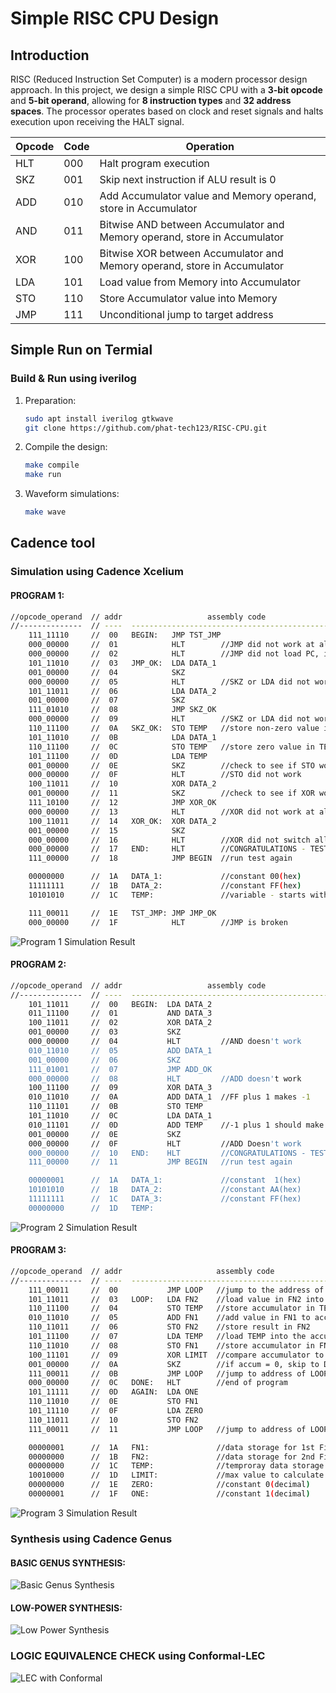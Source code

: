 # Simple RISC CPU Design

## Introduction
RISC (Reduced Instruction Set Computer) is a modern processor design approach. In this project, we design a simple RISC CPU with a **3-bit opcode** and **5-bit operand**, allowing for **8 instruction types** and **32 address spaces**. The processor operates based on clock and reset signals and halts execution upon receiving the HALT signal.

| Opcode | Code | Operation |
|--------|------|------------|
| HLT | 000 | Halt program execution |
| SKZ | 001 | Skip next instruction if ALU result is 0 |
| ADD | 010 | Add Accumulator value and Memory operand, store in Accumulator |
| AND | 011 | Bitwise AND between Accumulator and Memory operand, store in Accumulator |
| XOR | 100 | Bitwise XOR between Accumulator and Memory operand, store in Accumulator |
| LDA | 101 | Load value from Memory into Accumulator |
| STO | 110 | Store Accumulator value into Memory |
| JMP | 111 | Unconditional jump to target address |

## Simple Run on Termial

### Build & Run using iverilog 
1. Preparation:
   ```sh
   sudo apt install iverilog gtkwave
   git clone https://github.com/phat-tech123/RISC-CPU.git
   ```
2. Compile the design:
   ```sh
   make compile 
   make run
   ```
3. Waveform simulations:
   ```sh
   make wave 
   ```
## Cadence tool
### Simulation using Cadence Xcelium
#### PROGRAM 1:
```sh
//opcode_operand  // addr                   assembly code
//--------------  // ----  -----------------------------------------------
    111_11110     //  00   BEGIN:   JMP TST_JMP
    000_00000     //  01            HLT        //JMP did not work at all
    000_00000     //  02            HLT        //JMP did not load PC, it skipped
    101_11010     //  03   JMP_OK:  LDA DATA_1
    001_00000     //  04            SKZ
    000_00000     //  05            HLT        //SKZ or LDA did not work
    101_11011     //  06            LDA DATA_2
    001_00000     //  07            SKZ
    111_01010     //  08            JMP SKZ_OK
    000_00000     //  09            HLT        //SKZ or LDA did not work
    110_11100     //  0A   SKZ_OK:  STO TEMP   //store non-zero value in TEMP
    101_11010     //  0B            LDA DATA_1
    110_11100     //  0C            STO TEMP   //store zero value in TEMP
    101_11100     //  0D            LDA TEMP
    001_00000     //  0E            SKZ        //check to see if STO worked
    000_00000     //  0F            HLT        //STO did not work
    100_11011     //  10            XOR DATA_2
    001_00000     //  11            SKZ        //check to see if XOR worked
    111_10100     //  12            JMP XOR_OK
    000_00000     //  13            HLT        //XOR did not work at all
    100_11011     //  14   XOR_OK:  XOR DATA_2
    001_00000     //  15            SKZ
    000_00000     //  16            HLT        //XOR did not switch all bits
    000_00000     //  17   END:     HLT        //CONGRATULATIONS - TEST1 PASSED!
    111_00000     //  18            JMP BEGIN  //run test again

    00000000      //  1A   DATA_1:             //constant 00(hex)
    11111111      //  1B   DATA_2:             //constant FF(hex)
    10101010      //  1C   TEMP:               //variable - starts with AA(hex)

    111_00011     //  1E   TST_JMP: JMP JMP_OK
    000_00000     //  1F            HLT        //JMP is broken
```
![Program 1 Simulation Result](Picture/prog1.png)

#### PROGRAM 2:
```sh
//opcode_operand  // addr                   assembly code
//--------------  // ----  -----------------------------------------------
    101_11011     //  00   BEGIN:  LDA DATA_2
    011_11100     //  01           AND DATA_3 
    100_11011     //  02           XOR DATA_2
    001_00000     //  03           SKZ
    000_00000     //  04           HLT         //AND doesn't work
    010_11010     //  05           ADD DATA_1
    001_00000     //  06           SKZ
    111_01001     //  07           JMP ADD_OK
    000_00000     //  08           HLT         //ADD doesn't work
    100_11100     //  09           XOR DATA_3
    010_11010     //  0A           ADD DATA_1  //FF plus 1 makes -1
    110_11101     //  0B           STO TEMP
    101_11010     //  0C           LDA DATA_1
    010_11101     //  0D           ADD TEMP    //-1 plus 1 should make zero
    001_00000     //  0E           SKZ
    000_00000     //  0F           HLT         //ADD Doesn't work
    000_00000     //  10   END:    HLT         //CONGRATULATIONS - TEST2 PASSED!
    111_00000     //  11           JMP BEGIN   //run test again

    00000001      //  1A   DATA_1:             //constant  1(hex)
    10101010      //  1B   DATA_2:             //constant AA(hex)
    11111111      //  1C   DATA_3:             //constant FF(hex)
    00000000      //  1D   TEMP:
```
![Program 2 Simulation Result](Picture/prog2.png)

#### PROGRAM 3:
```sh
//opcode_operand  // addr                     assembly code
//--------------  // ----  ----------------------------------------------------
    111_00011     //  00           JMP LOOP   //jump to the address of LOOP
    101_11011     //  03   LOOP:   LDA FN2    //load value in FN2 into accum
    110_11100     //  04           STO TEMP   //store accumulator in TEMP
    010_11010     //  05           ADD FN1    //add value in FN1 to accumulator
    110_11011     //  06           STO FN2    //store result in FN2
    101_11100     //  07           LDA TEMP   //load TEMP into the accumulator
    110_11010     //  08           STO FN1    //store accumulator in FN1
    100_11101     //  09           XOR LIMIT  //compare accumulator to LIMIT
    001_00000     //  0A           SKZ        //if accum = 0, skip to DONE
    111_00011     //  0B           JMP LOOP   //jump to address of LOOP
    000_00000     //  0C   DONE:   HLT        //end of program
    101_11111     //  0D   AGAIN:  LDA ONE
    110_11010     //  0E           STO FN1
    101_11110     //  0F           LDA ZERO
    110_11011     //  10           STO FN2
    111_00011     //  11           JMP LOOP   //jump to address of LOOP

    00000001      //  1A   FN1:               //data storage for 1st Fib. No.
    00000000      //  1B   FN2:               //data storage for 2nd Fib. No.
    00000000      //  1C   TEMP:              //temproray data storage
    10010000      //  1D   LIMIT:             //max value to calculate 144(dec)
    00000000      //  1E   ZERO:              //constant 0(decimal)
    00000001      //  1F   ONE:               //constant 1(decimal)
```
![Program 3 Simulation Result](Picture/prog3.png)

### Synthesis using Cadence Genus
#### BASIC GENUS SYNTHESIS:
![Basic Genus Synthesis](Picture/basicSynthesis.png )
#### LOW-POWER SYNTHESIS:
![Low Power Synthesis](Picture/lowPowerSynthesis.png)

### LOGIC EQUIVALENCE CHECK using Conformal-LEC
![LEC with Conformal](Picture/lec.png)
